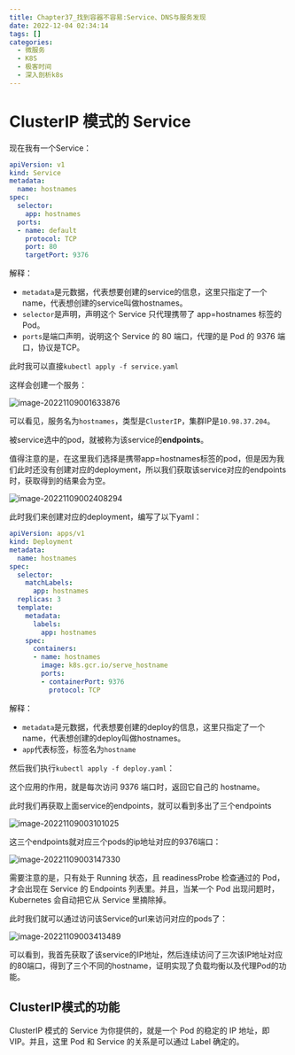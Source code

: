 ```yaml
---
title: Chapter37_找到容器不容易:Service、DNS与服务发现  
date: 2022-12-04 02:34:14  
tags: []  
categories:
  - 微服务
  - K8S
  - 极客时间
  - 深入剖析k8s
---
```

# ClusterIP 模式的 Service

现在我有一个Service：

```yaml
apiVersion: v1
kind: Service
metadata:
  name: hostnames
spec:
  selector:
    app: hostnames
  ports:
  - name: default
    protocol: TCP
    port: 80
    targetPort: 9376
```

解释：

- `metadata`是元数据，代表想要创建的service的信息，这里只指定了一个name，代表想创建的service叫做hostnames。
- `selector`是声明，声明这个 Service 只代理携带了 app=hostnames 标签的 Pod。
- `ports`是端口声明，说明这个 Service 的 80 端口，代理的是 Pod 的 9376 端口，协议是TCP。



此时我可以直接`kubectl apply -f service.yaml`

这样会创建一个服务：

![image-20221109001633876](https://coachhe-1305181419.cos.ap-guangzhou.myqcloud.com/%E7%A8%8B%E5%BA%8F%E5%91%98/%E5%B7%A5%E5%85%B7/git/image-20221109001633876.png)

可以看见，服务名为`hostnames`，类型是`ClusterIP`，集群IP是`10.98.37.204`。

被service选中的pod，就被称为该service的**endpoints**。

值得注意的是，在这里我们选择是携带app=hostnames标签的pod，但是因为我们此时还没有创建对应的deployment，所以我们获取该service对应的endpoints时，获取得到的结果会为空。

![image-20221109002408294](https://coachhe-1305181419.cos.ap-guangzhou.myqcloud.com/%E7%A8%8B%E5%BA%8F%E5%91%98/%E5%B7%A5%E5%85%B7/git/image-20221109002408294.png)



此时我们来创建对应的deployment，编写了以下yaml：

```yaml
apiVersion: apps/v1
kind: Deployment
metadata:
  name: hostnames
spec:
  selector:
    matchLabels:
      app: hostnames
  replicas: 3
  template:
    metadata:
      labels:
        app: hostnames
    spec:
      containers:
      - name: hostnames
        image: k8s.gcr.io/serve_hostname
        ports:
        - containerPort: 9376
          protocol: TCP
```

解释：

- `metadata`是元数据，代表想要创建的deploy的信息，这里只指定了一个name，代表想创建的deploy叫做hostnames。
- `app`代表标签，标签名为`hostname`

然后我们执行`kubectl apply -f deploy.yaml`：

这个应用的作用，就是每次访问 9376 端口时，返回它自己的 hostname。

此时我们再获取上面service的endpoints，就可以看到多出了三个endpoints

![image-20221109003101025](https://coachhe-1305181419.cos.ap-guangzhou.myqcloud.com/%E7%A8%8B%E5%BA%8F%E5%91%98/%E5%B7%A5%E5%85%B7/git/image-20221109003101025.png)

这三个endpoints就对应三个pods的ip地址对应的9376端口：

![image-20221109003147330](https://coachhe-1305181419.cos.ap-guangzhou.myqcloud.com/%E7%A8%8B%E5%BA%8F%E5%91%98/%E5%B7%A5%E5%85%B7/git/image-20221109003147330.png)

需要注意的是，只有处于 Running 状态，且 readinessProbe 检查通过的 Pod，才会出现在 Service 的 Endpoints 列表里。并且，当某一个 Pod 出现问题时，Kubernetes 会自动把它从 Service 里摘除掉。

此时我们就可以通过访问该Service的url来访问对应的pods了：

![image-20221109003413489](https://coachhe-1305181419.cos.ap-guangzhou.myqcloud.com/%E7%A8%8B%E5%BA%8F%E5%91%98/%E5%B7%A5%E5%85%B7/git/image-20221109003413489.png)

可以看到，我首先获取了该service的IP地址，然后连续访问了三次该IP地址对应的80端口，得到了三个不同的hostname，证明实现了负载均衡以及代理Pod的功能。

## ClusterIP模式的功能

ClusterIP 模式的 Service 为你提供的，就是一个 Pod 的稳定的 IP 地址，即 VIP。并且，这里 Pod 和 Service 的关系是可以通过 Label 确定的。













